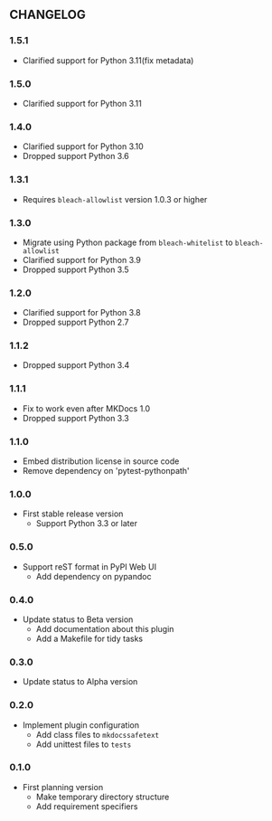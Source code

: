 ## CHANGELOG

### 1.5.1

* Clarified support for Python 3.11(fix metadata)

### 1.5.0

* Clarified support for Python 3.11

### 1.4.0

* Clarified support for Python 3.10
* Dropped support Python 3.6

### 1.3.1

* Requires `bleach-allowlist` version 1.0.3 or higher

### 1.3.0

* Migrate using Python package from `bleach-whitelist` to `bleach-allowlist`
* Clarified support for Python 3.9
* Dropped support Python 3.5

### 1.2.0

* Clarified support for Python 3.8
* Dropped support Python 2.7

### 1.1.2

* Dropped support Python 3.4

### 1.1.1

* Fix to work even after MKDocs 1.0
* Dropped support Python 3.3

### 1.1.0

* Embed distribution license in source code
* Remove dependency on 'pytest-pythonpath'

### 1.0.0

* First stable release version
    * Support Python 3.3 or later

### 0.5.0

* Support reST format in PyPI Web UI
    * Add dependency on pypandoc

### 0.4.0

* Update status to Beta version
    * Add documentation about this plugin
    * Add a Makefile for tidy tasks

### 0.3.0

* Update status to Alpha version

### 0.2.0

* Implement plugin configuration
    * Add class files to `mkdocssafetext`
    * Add unittest files to `tests`

### 0.1.0

* First planning version
    * Make temporary directory structure
    * Add requirement specifiers
